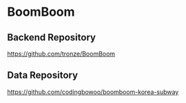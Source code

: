 # BoomBoom
## Backend Repository
https://github.com/tronze/BoomBoom
## Data Repository
https://github.com/codingbowoo/boomboom-korea-subway